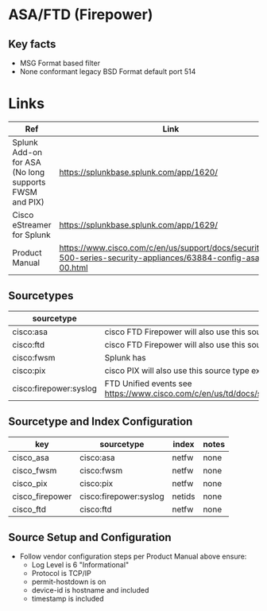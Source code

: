 # ASA/FTD (Firepower)

## Key facts

* MSG Format based filter
* None conformant legacy BSD Format default port 514


# Links

| Ref            | Link                                                                                                    |
|----------------|---------------------------------------------------------------------------------------------------------|
| Splunk Add-on for ASA (No long supports FWSM and PIX) | <https://splunkbase.splunk.com/app/1620/>                                                          |
| Cisco eStreamer for Splunk | <https://splunkbase.splunk.com/app/1629/>                                                     |
| Product Manual | <https://www.cisco.com/c/en/us/support/docs/security/pix-500-series-security-appliances/63884-config-asa-00.html> |

## Sourcetypes

| sourcetype     | notes                                                                                                   |
|----------------|---------------------------------------------------------------------------------------------------------|
| cisco:asa      | cisco FTD Firepower will also use this source type except those noted below                                                      |
| cisco:ftd      | cisco FTD Firepower will also use this source type except those noted below                                                      |
| cisco:fwsm      | Splunk has   |
| cisco:pix      | cisco PIX will also use this source type except those noted below                                                      |
| cisco:firepower:syslog | FTD Unified events see <https://www.cisco.com/c/en/us/td/docs/security/firepower/Syslogs/b_fptd_syslog_guide.pdf> |

## Sourcetype and Index Configuration

| key            | sourcetype     | index          | notes          |
|----------------|----------------|----------------|----------------|
| cisco_asa      | cisco:asa      | netfw          | none           |
| cisco_fwsm      | cisco:fwsm      | netfw          | none           |
| cisco_pix      | cisco:pix      | netfw          | none           |
| cisco_firepower      | cisco:firepower:syslog      | netids          | none           |
| cisco_ftd      | cisco:ftd      | netfw          | none           |

## Source Setup and Configuration

* Follow vendor configuration steps per Product Manual above ensure:
  * Log Level is 6 "Informational"
  * Protocol is TCP/IP
  * permit-hostdown is on
  * device-id is hostname and included
  * timestamp is included

